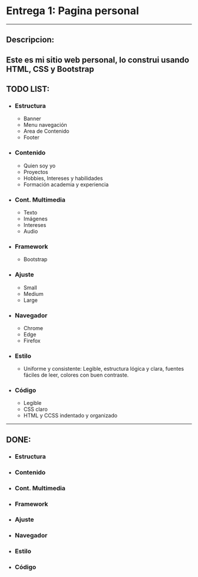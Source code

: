 # Entrega 1: Pagina personal
---
## Descripcion:
Este es mi sitio web personal, lo construi usando HTML, CSS y Bootstrap
---
## TODO LIST:
- ### Estructura
  - Banner
  - Menu navegación
  - Area de Contenido
  - Footer

- ### Contenido
  - Quien soy yo
  - Proyectos
  - Hobbies, Intereses y habilidades
  - Formación academia y experiencia

- ### Cont. Multimedia
  - Texto
  - Imágenes
  - Intereses
  - Audio
  
- ### Framework
  - Bootstrap

- ### Ajuste
  - Small
  - Medium
  - Large

- ### Navegador
  - Chrome
  - Edge
  - Firefox

- ### Estilo
  - Uniforme y consistente: Legible, estructura lógica y clara, fuentes fáciles de leer, colores con buen contraste.

- ### Código
    - Legible
    - CSS claro
    - HTML y CCSS indentado y organizado

---

## DONE:
- ### Estructura
- ### Contenido
- ### Cont. Multimedia
- ### Framework
- ### Ajuste
- ### Navegador
- ### Estilo
- ### Código